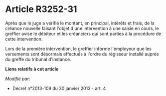 # Article R3252-31

Après que le juge a vérifié le montant, en principal, intérêts et frais, de la créance nouvelle faisant l'objet d'une
intervention à une saisie en cours, le greffier avise le débiteur et les créanciers qui sont parties à la procédure de cette
intervention. 

Lors de la première intervention, le greffier informe l'employeur que les versements sont désormais effectués à l'ordre du
régisseur installé auprès du greffe du tribunal d'instance.

**Liens relatifs à cet article**

_Modifié par_:

  - Décret n°2013-109 du 30 janvier 2013 - art. 4
